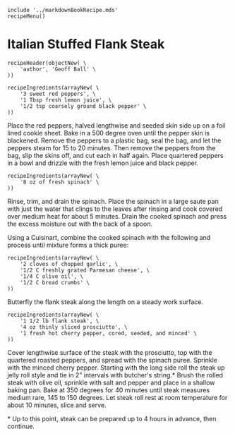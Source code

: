 ~~~ markdown-script
include '../markdownBookRecipe.mds'
recipeMenu()
~~~

# Italian Stuffed Flank Steak

~~~ markdown-script
recipeHeader(objectNew( \
    'author', 'Geoff Ball' \
))
~~~

~~~ markdown-script
recipeIngredients(arrayNew( \
    '3 sweet red peppers', \
    '1 Tbsp fresh lemon juice', \
    '1/2 tsp coarsely ground black pepper' \
))
~~~

Place the red peppers, halved lengthwise and seeded skin side up on a foil lined cookie sheet. Bake
in a 500 degree oven until the pepper skin is blackened. Remove the peppers to a plastic bag, seal
the bag, and let the peppers steam for 15 to 20 minutes. Then remove the peppers from the bag, slip
the skins off, and cut each in half again. Place quartered peppers in a bowl and drizzle with the
fresh lemon juice and black pepper.

~~~ markdown-script
recipeIngredients(arrayNew( \
    '8 oz of fresh spinach' \
))
~~~

Rinse, trim, and drain the spinach. Place the spinach in a large saute pan with just the water that
clings to the leaves after rinsing and cook covered over medium heat for about 5 minutes. Drain the
cooked spinach and press the excess moisture out with the back of a spoon.

Using a Cuisinart, combine the cooked spinach with the following and process until mixture forms a
thick puree:

~~~ markdown-script
recipeIngredients(arrayNew( \
    '2 cloves of chopped garlic', \
    '1/2 C freshly grated Parmesan cheese', \
    '1/4 C olive oil', \
    '1/2 C bread crumbs' \
))
~~~

Butterfly the flank steak along the length on a steady work surface.

~~~ markdown-script
recipeIngredients(arrayNew( \
    '1 1/2 lb flank steak', \
    '4 oz thinly sliced prosciutto', \
    '1 fresh hot cherry pepper, cored, seeded, and minced' \
))
~~~

Cover lengthwise surface of the steak with the prosciutto, top with the quartered roasted peppers,
and spread with the spinach puree. Sprinkle with the minced cherry pepper. Starting with the long
side roll the steak up jelly roll style and tie in 2" intervals with butcher's string.\* Brush the
rolled steak with olive oil, sprinkle with salt and pepper and place in a shallow baking pan. Bake
at 350 degrees for 40 minutes until steak measures medium rare, 145 to 150 degrees. Let steak roll
rest at room temperature for about 10 minutes, slice and serve.

\* Up to this point, steak can be prepared up to 4 hours in advance, then continue.
